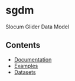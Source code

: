 # sgdm
Slocum Glider Data Model

## Contents
+ [Documentation](https://github.com/kerfoot/sgdm/wiki)
+ [Examples](https://github.com/kerfoot/sgdm/tree/master/examples)
+ [Datasets](https://github.com/kerfoot/sgdm/tree/master/data)

